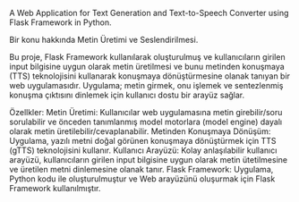 A Web Application for Text Generation and Text-to-Speech Converter using Flask Framework in Python.

Bir konu hakkında Metin Üretimi ve Seslendirilmesi.

Bu proje, Flask Framework kullanılarak oluşturulmuş ve kullanıcıların girilen input bilgisine uygun olarak metin üretilmesi ve bunu metinden konuşmaya (TTS) teknolojisini kullanarak
konuşmaya dönüştürmesine olanak tanıyan bir web uygulamasıdır. 
Uygulama; metin girmek, onu işlemek ve sentezlenmiş konuşma çıktısını dinlemek için kullanıcı dostu bir arayüz sağlar.

Özellkler:
Metin Üretimi: Kullanıcılar web uygulamasına metin girebilir/soru sorulabilir ve önceden tanımlanmış model motorlara (model engine) dayalı olarak metin üretilebilir/cevaplanabilir.
Metinden Konuşmaya Dönüşüm: Uygulama, yazılı metni doğal görünen konuşmaya dönüştürmek için TTS (gTTS) teknolojisini  kullanır.
Kullanıcı Arayüzü: Kolay anlaşılabilir kullanıcı arayüzü, kullanıcıların girilen input bilgisine uygun olarak metin ütetilmesine ve üretilen metni dinlemesine olanak tanır.
Flask Framework: Uygulama, Python kodu ile oluşturulmuştur ve Web arayüzünü oluşurmak için Flask Framework kullanılmıştır.

